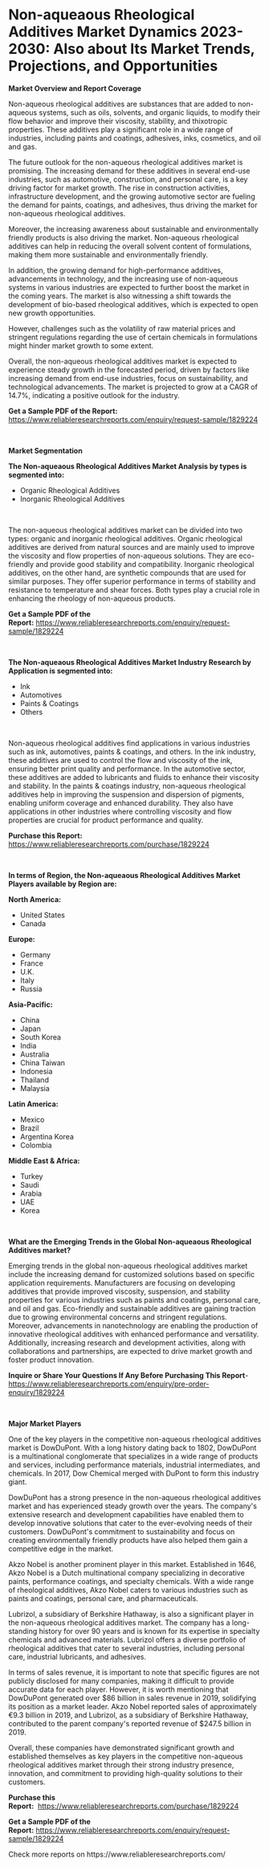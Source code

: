 <p><h1>Non-aqueaous Rheological Additives Market Dynamics 2023-2030: Also about Its Market Trends, Projections, and Opportunities</h1></p><p><strong>Market Overview and Report Coverage</strong></p>
<p><p>Non-aqueous rheological additives are substances that are added to non-aqueous systems, such as oils, solvents, and organic liquids, to modify their flow behavior and improve their viscosity, stability, and thixotropic properties. These additives play a significant role in a wide range of industries, including paints and coatings, adhesives, inks, cosmetics, and oil and gas.</p><p>The future outlook for the non-aqueous rheological additives market is promising. The increasing demand for these additives in several end-use industries, such as automotive, construction, and personal care, is a key driving factor for market growth. The rise in construction activities, infrastructure development, and the growing automotive sector are fueling the demand for paints, coatings, and adhesives, thus driving the market for non-aqueous rheological additives.</p><p>Moreover, the increasing awareness about sustainable and environmentally friendly products is also driving the market. Non-aqueous rheological additives can help in reducing the overall solvent content of formulations, making them more sustainable and environmentally friendly.</p><p>In addition, the growing demand for high-performance additives, advancements in technology, and the increasing use of non-aqueous systems in various industries are expected to further boost the market in the coming years. The market is also witnessing a shift towards the development of bio-based rheological additives, which is expected to open new growth opportunities.</p><p>However, challenges such as the volatility of raw material prices and stringent regulations regarding the use of certain chemicals in formulations might hinder market growth to some extent.</p><p>Overall, the non-aqueous rheological additives market is expected to experience steady growth in the forecasted period, driven by factors like increasing demand from end-use industries, focus on sustainability, and technological advancements. The market is projected to grow at a CAGR of 14.7%, indicating a positive outlook for the industry.</p></p>
<p><strong>Get a Sample PDF of the Report:</strong> <a href="https://www.reliableresearchreports.com/enquiry/request-sample/1829224">https://www.reliableresearchreports.com/enquiry/request-sample/1829224</a></p>
<p>&nbsp;</p>
<p><strong>Market Segmentation</strong></p>
<p><strong>The Non-aqueaous Rheological Additives Market Analysis by types is segmented into:</strong></p>
<p><ul><li>Organic Rheological Additives</li><li>Inorganic Rheological Additives</li></ul></p>
<p>&nbsp;</p>
<p><p>The non-aqueous rheological additives market can be divided into two types: organic and inorganic rheological additives. Organic rheological additives are derived from natural sources and are mainly used to improve the viscosity and flow properties of non-aqueous solutions. They are eco-friendly and provide good stability and compatibility. Inorganic rheological additives, on the other hand, are synthetic compounds that are used for similar purposes. They offer superior performance in terms of stability and resistance to temperature and shear forces. Both types play a crucial role in enhancing the rheology of non-aqueous products.</p></p>
<p><strong>Get a Sample PDF of the Report:</strong>&nbsp;<a href="https://www.reliableresearchreports.com/enquiry/request-sample/1829224">https://www.reliableresearchreports.com/enquiry/request-sample/1829224</a></p>
<p>&nbsp;</p>
<p><strong>The Non-aqueaous Rheological Additives Market Industry Research by Application is segmented into:</strong></p>
<p><ul><li>Ink</li><li>Automotives</li><li>Paints & Coatings</li><li>Others</li></ul></p>
<p>&nbsp;</p>
<p><p>Non-aqueous rheological additives find applications in various industries such as ink, automotives, paints & coatings, and others. In the ink industry, these additives are used to control the flow and viscosity of the ink, ensuring better print quality and performance. In the automotive sector, these additives are added to lubricants and fluids to enhance their viscosity and stability. In the paints & coatings industry, non-aqueous rheological additives help in improving the suspension and dispersion of pigments, enabling uniform coverage and enhanced durability. They also have applications in other industries where controlling viscosity and flow properties are crucial for product performance and quality.</p></p>
<p><strong>Purchase this Report:</strong>&nbsp; <a href="https://www.reliableresearchreports.com/purchase/1829224">https://www.reliableresearchreports.com/purchase/1829224</a></p>
<p>&nbsp;</p>
<p><strong>In terms of Region, the Non-aqueaous Rheological Additives Market Players available by Region are:</strong></p>
<p>
    <p> <strong> North America: </strong>
        <ul>
            <li>United States</li>
            <li>Canada</li>
        </ul>
        </p> 
    <p> <strong> Europe: </strong>
        <ul>
            <li>Germany</li>
            <li>France</li>
            <li>U.K.</li>
            <li>Italy</li>
            <li>Russia</li>
        </ul>
        </p> 
    <p> <strong> Asia-Pacific: </strong>
        <ul>
            <li>China</li>
            <li>Japan</li>
            <li>South Korea</li>
            <li>India</li>
            <li>Australia</li>
            <li>China Taiwan</li>
            <li>Indonesia</li>
            <li>Thailand</li>
            <li>Malaysia</li>
        </ul>
        </p> 
    <p> <strong> Latin America: </strong>
        <ul>
            <li>Mexico</li>
            <li>Brazil</li>
            <li>Argentina Korea</li>
            <li>Colombia</li>
        </ul>
        </p> 
    <p> <strong> Middle East & Africa: </strong>
        <ul>
            <li>Turkey</li>
            <li>Saudi</li>
            <li>Arabia</li>
            <li>UAE</li>
            <li>Korea</li>
        </ul>
    </p>
    </p>
<p>&nbsp;</p>
<p><strong>What are the Emerging Trends in the Global Non-aqueaous Rheological Additives market?</strong></p>
<p><p>Emerging trends in the global non-aqueous rheological additives market include the increasing demand for customized solutions based on specific application requirements. Manufacturers are focusing on developing additives that provide improved viscosity, suspension, and stability properties for various industries such as paints and coatings, personal care, and oil and gas. Eco-friendly and sustainable additives are gaining traction due to growing environmental concerns and stringent regulations. Moreover, advancements in nanotechnology are enabling the production of innovative rheological additives with enhanced performance and versatility. Additionally, increasing research and development activities, along with collaborations and partnerships, are expected to drive market growth and foster product innovation.</p></p>
<p><strong>Inquire or Share Your Questions If Any Before Purchasing This Report</strong>- <a href="https://www.reliableresearchreports.com/enquiry/pre-order-enquiry/1829224">https://www.reliableresearchreports.com/enquiry/pre-order-enquiry/1829224</a></p>
<p>&nbsp;</p>
<p><strong>Major Market Players</strong></p>
<p><p>One of the key players in the competitive non-aqueous rheological additives market is DowDuPont. With a long history dating back to 1802, DowDuPont is a multinational conglomerate that specializes in a wide range of products and services, including performance materials, industrial intermediates, and chemicals. In 2017, Dow Chemical merged with DuPont to form this industry giant.</p><p>DowDuPont has a strong presence in the non-aqueous rheological additives market and has experienced steady growth over the years. The company's extensive research and development capabilities have enabled them to develop innovative solutions that cater to the ever-evolving needs of their customers. DowDuPont's commitment to sustainability and focus on creating environmentally friendly products have also helped them gain a competitive edge in the market.</p><p>Akzo Nobel is another prominent player in this market. Established in 1646, Akzo Nobel is a Dutch multinational company specializing in decorative paints, performance coatings, and specialty chemicals. With a wide range of rheological additives, Akzo Nobel caters to various industries such as paints and coatings, personal care, and pharmaceuticals.</p><p>Lubrizol, a subsidiary of Berkshire Hathaway, is also a significant player in the non-aqueous rheological additives market. The company has a long-standing history for over 90 years and is known for its expertise in specialty chemicals and advanced materials. Lubrizol offers a diverse portfolio of rheological additives that cater to several industries, including personal care, industrial lubricants, and adhesives.</p><p>In terms of sales revenue, it is important to note that specific figures are not publicly disclosed for many companies, making it difficult to provide accurate data for each player. However, it is worth mentioning that DowDuPont generated over $86 billion in sales revenue in 2019, solidifying its position as a market leader. Akzo Nobel reported sales of approximately €9.3 billion in 2019, and Lubrizol, as a subsidiary of Berkshire Hathaway, contributed to the parent company's reported revenue of $247.5 billion in 2019.</p><p>Overall, these companies have demonstrated significant growth and established themselves as key players in the competitive non-aqueous rheological additives market through their strong industry presence, innovation, and commitment to providing high-quality solutions to their customers.</p></p>
<p><strong>Purchase this Report:</strong>&nbsp;&nbsp;<a href="https://www.reliableresearchreports.com/purchase/1829224">https://www.reliableresearchreports.com/purchase/1829224</a></p>
<p></p>
<p><strong>Get a Sample PDF of the Report:</strong>&nbsp;<a href="https://www.reliableresearchreports.com/enquiry/request-sample/1829224">https://www.reliableresearchreports.com/enquiry/request-sample/1829224</a></p>
<p>Check more reports on https://www.reliableresearchreports.com/</p>